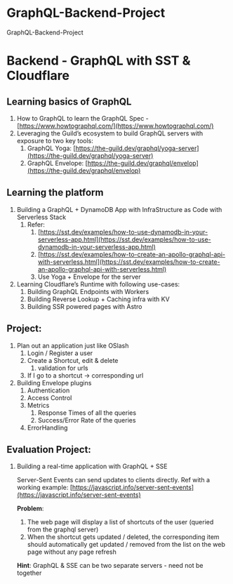 # GraphQL-Backend-Project
GraphQL-Backend-Project
# Backend - GraphQL with SST & Cloudflare

## Learning basics of GraphQL

1. How to GraphQL to learn the GraphQL Spec - [https://www.howtographql.com/](https://www.howtographql.com/)
2. Leveraging the Guild’s ecosystem to build GraphQL servers with exposure to two key tools:
    1. GraphQL Yoga: [https://the-guild.dev/graphql/yoga-server](https://the-guild.dev/graphql/yoga-server)
    2. GraphQL Envelope: [https://the-guild.dev/graphql/envelop](https://the-guild.dev/graphql/envelop)

## Learning the platform

1. Building a GraphQL + DynamoDB App with InfraStructure as Code with Serverless Stack
    1. Refer: 
        1. [https://sst.dev/examples/how-to-use-dynamodb-in-your-serverless-app.html](https://sst.dev/examples/how-to-use-dynamodb-in-your-serverless-app.html)
        2. [https://sst.dev/examples/how-to-create-an-apollo-graphql-api-with-serverless.html](https://sst.dev/examples/how-to-create-an-apollo-graphql-api-with-serverless.html)
        3. Use Yoga + Envelope for the server
2. Learning Cloudflare’s Runtime with following use-cases:
    1. Building GraphQL Endpoints with Workers
    2. Building Reverse Lookup + Caching infra with KV
    3. Building SSR powered pages with Astro

## Project:

1. Plan out an application just like OSlash
    1. Login / Register a user
    2. Create a Shortcut, edit & delete
        1. validation for urls
    3. If I go to a shortcut → corresponding url
2. Building Envelope plugins
    1. Authentication
    2. Access Control
    3. Metrics
        1. Response Times of all the queries
        2. Success/Error Rate of the queries
    4. ErrorHandling

## Evaluation Project:

1. Building a real-time application with GraphQL + SSE
    
    Server-Sent Events can send updates to clients directly. Ref with a working example: [https://javascript.info/server-sent-events](https://javascript.info/server-sent-events)
    
    **Problem**: 
    
    1. The web page will display a list of shortcuts of the user (queried from the graphql server)
    2. When the shortcut gets updated / deleted, the corresponding item should automatically get updated / removed from the list on the web page without any page refresh
    
    **Hint**: GraphQL & SSE can be two separate servers - need not be together
